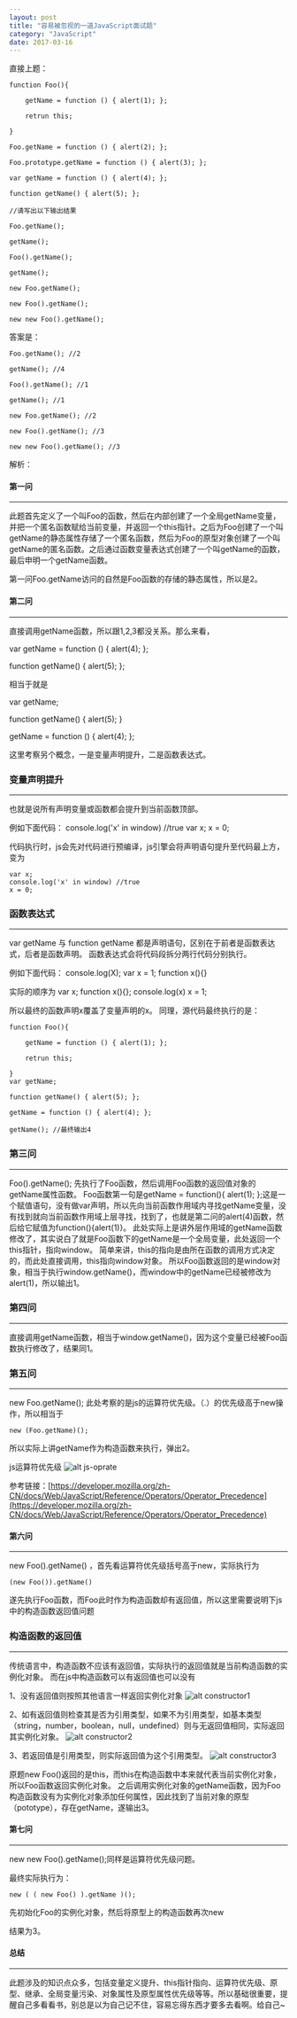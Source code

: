 ```yaml
---
layout: post
title: "容易被忽视的一道JavaScript面试题"
category: "JavaScript"
date: 2017-03-16
---
```


直接上题：

	function Foo(){

		getName = function () { alert(1); };

		retrun this;

	}

	Foo.getName = function () { alert(2); };

	Foo.prototype.getName = function () { alert(3); };

	var getName = function () { alert(4); };

	function getName() { alert(5); };

	//请写出以下输出结果

	Foo.getName();

	getName();

	Foo().getName();

	getName();

	new Foo.getName();

	new Foo().getName();

	new new Foo().getName();

答案是：

	Foo.getName(); //2

	getName(); //4

	Foo().getName(); //1

	getName(); //1

	new Foo.getName(); //2

	new Foo().getName(); //3

	new new Foo().getName(); //3

解析：

#### 第一问
*****
此题首先定义了一个叫Foo的函数，然后在内部创建了一个全局getName变量，并把一个匿名函数赋给当前变量，并返回一个this指针。之后为Foo创建了一个叫getName的静态属性存储了一个匿名函数，然后为Foo的原型对象创建了一个叫getName的匿名函数。之后通过函数变量表达式创建了一个叫getName的函数，最后申明一个getName函数。

第一问Foo.getName访问的自然是Foo函数的存储的静态属性，所以是2。


#### 第二问
*****
直接调用getName函数，所以跟1,2,3都没关系。那么来看，

var getName = function () { alert(4); };

function getName() { alert(5); };

相当于就是

var getName;

function getName() { alert(5); }

getName = function () { alert(4); };

这里考察另个概念，一是变量声明提升，二是函数表达式。


### 变量声明提升

***

也就是说所有声明变量或函数都会提升到当前函数顶部。

例如下面代码：
	console.log('x' in window) //true
	var x;
	x = 0;

代码执行时，js会先对代码进行预编译，js引擎会将声明语句提升至代码最上方，变为

	var x;
	console.log('x' in window) //true
	x = 0;

### 函数表达式
***
var getName 与 function getName 都是声明语句，区别在于前者是函数表达式，后者是函数声明。
函数表达式会将代码段拆分两行代码分别执行。

例如下面代码：
	console.log(X);
	var x = 1;
	function x(){}

实际的顺序为
	var x;
	function x(){};
	console.log(x)
	x = 1;

所以最终的函数声明x覆盖了变量声明的x。
同理，源代码最终执行的是：
	
	function Foo(){

		getName = function () { alert(1); };

		retrun this;

	}
	var getName;

	function getName() { alert(5); };

	getName = function () { alert(4); };

	getName(); //最终输出4


### 第三问
***
Foo().getName(); 先执行了Foo函数，然后调用Foo函数的返回值对象的getName属性函数。
Foo函数第一句是getName = function(){ alert(1); };这是一个赋值语句，没有做var声明，所以先向当前函数作用域内寻找getName变量，没有找到就向当前函数作用域上层寻找，找到了，也就是第二问的alert(4)函数，然后给它赋值为function(){alert(1)}。
此处实际上是讲外层作用域的getName函数修改了，其实说白了就是Foo函数下的getName是一个全局变量，此处返回一个this指针，指向window。
简单来讲，this的指向是由所在函数的调用方式决定的，而此处直接调用，this指向window对象。
所以Foo函数返回的是window对象，相当于执行window.getName()，而window中的getName已经被修改为alert(1)，所以输出1。

### 第四问
***
直接调用getName函数，相当于window.getName()，因为这个变量已经被Foo函数执行修改了，结果同1。


### 第五问
***
new Foo.getName(); 此处考察的是js的运算符优先级。（.）的优先级高于new操作，所以相当于

	new (Foo.getName)();

所以实际上讲getName作为构造函数来执行，弹出2。

js运算符优先级
![alt js-oprate](/assets/images/javaScript/js-operat.png "js-oprate")

参考链接：[https://developer.mozilla.org/zh-CN/docs/Web/JavaScript/Reference/Operators/Operator_Precedence](https://developer.mozilla.org/zh-CN/docs/Web/JavaScript/Reference/Operators/Operator_Precedence)


#### 第六问
***
 new Foo().getName() ，首先看运算符优先级括号高于new，实际执行为

	(new Foo()).getName()

遂先执行Foo函数，而Foo此时作为构造函数却有返回值，所以这里需要说明下js中的构造函数返回值问题

### 构造函数的返回值
***
传统语言中，构造函数不应该有返回值，实际执行的返回值就是当前构造函数的实例化对象。
而在js中构造函数可以有返回值也可以没有

1、没有返回值则按照其他语言一样返回实例化对象
![alt constructor1](/assets/images/javaScript/constructor1.png "实例化对象")

2、如有返回值则检查其是否为引用类型，如果不为引用类型，如基本类型（string，number，boolean，null，undefined）则与无返回值相同，实际返回其实例化对象。
![alt constructor2](/assets/images/javaScript/constructor2.png)

3、若返回值是引用类型，则实际返回值为这个引用类型。
![alt constructor3](/assets/images/javaScript/constructor3.png)

原题new Foo()返回的是this，而this在构造函数中本来就代表当前实例化对象，所以Foo函数返回实例化对象。
之后调用实例化对象的getName函数，因为Foo构造函数没有为实例化对象添加任何属性，因此找到了当前对象的原型（pototype），存在getName，遂输出3。


#### 第七问
***
new new Foo().getName();同样是运算符优先级问题。

最终实际执行为：

	new ( ( new Foo() ).getName )();

先初始化Foo的实例化对象，然后将原型上的构造函数再次new

结果为3。

#### 总结
***
此题涉及的知识点众多，包括变量定义提升、this指针指向、运算符优先级、原型、继承、全局变量污染、对象属性及原型属性优先级等等。所以基础很重要，提醒自己多看看书，别总是以为自己记不住，容易忘得东西才要多去看啊。给自己~



